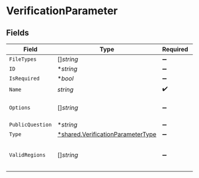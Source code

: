 # VerificationParameter


## Fields

| Field                                                                                        | Type                                                                                         | Required                                                                                     | Description                                                                                  |
| -------------------------------------------------------------------------------------------- | -------------------------------------------------------------------------------------------- | -------------------------------------------------------------------------------------------- | -------------------------------------------------------------------------------------------- |
| `FileTypes`                                                                                  | []*string*                                                                                   | :heavy_minus_sign:                                                                           | valid file mime types                                                                        |
| `ID`                                                                                         | **string*                                                                                    | :heavy_minus_sign:                                                                           | N/A                                                                                          |
| `IsRequired`                                                                                 | **bool*                                                                                      | :heavy_minus_sign:                                                                           | N/A                                                                                          |
| `Name`                                                                                       | *string*                                                                                     | :heavy_check_mark:                                                                           | N/A                                                                                          |
| `Options`                                                                                    | []*string*                                                                                   | :heavy_minus_sign:                                                                           | options for MULTIPLE_CHOICE and MULTIPLE_SELECT                                              |
| `PublicQuestion`                                                                             | **string*                                                                                    | :heavy_minus_sign:                                                                           | N/A                                                                                          |
| `Type`                                                                                       | [*shared.VerificationParameterType](../../../pkg/models/shared/verificationparametertype.md) | :heavy_minus_sign:                                                                           | N/A                                                                                          |
| `ValidRegions`                                                                               | []*string*                                                                                   | :heavy_minus_sign:                                                                           | {country}-{stateprovince/territory} or just {country} 2-digit ISO codes                      |